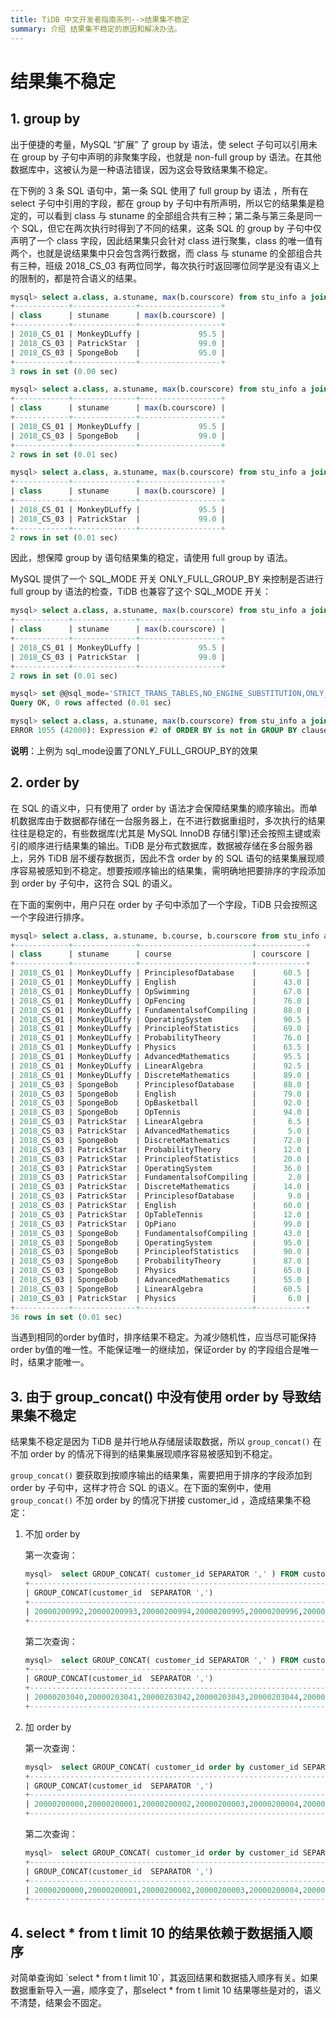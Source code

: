 ```yaml
---
title: TiDB 中文开发者指南系列-->结果集不稳定
summary: 介绍 结果集不稳定的原因和解决办法。
---
```


# 结果集不稳定

## 1. group by

出于便捷的考量，MySQL “扩展” 了 group by 语法，使 select 子句可以引用未在 group by 子句中声明的非聚集字段，也就是 non-full group by 语法。在其他数据库中，这被认为是一种语法错误，因为这会导致结果集不稳定。

在下例的 3 条 SQL 语句中，第一条 SQL 使用了 full group by 语法 ，所有在 select 子句中引用的字段，都在 group by 子句中有所声明，所以它的结果集是稳定的，可以看到 class 与 stuname 的全部组合共有三种；第二条与第三条是同一个 SQL，但它在两次执行时得到了不同的结果，这条 SQL 的 group by 子句中仅声明了一个 class 字段，因此结果集只会针对 class 进行聚集，class 的唯一值有两个，也就是说结果集中只会包含两行数据，而 class 与 stuname 的全部组合共有三种，班级 2018_CS_03 有两位同学，每次执行时返回哪位同学是没有语义上的限制的，都是符合语义的结果。

```sql
mysql> select a.class, a.stuname, max(b.courscore) from stu_info a join stu_score b on a.stuno=b.stuno group by a.class, a.stuname order by a.class, a.stuname;
+------------+--------------+------------------+
| class      | stuname      | max(b.courscore) |
+------------+--------------+------------------+
| 2018_CS_01 | MonkeyDLuffy |             95.5 |
| 2018_CS_03 | PatrickStar  |             99.0 |
| 2018_CS_03 | SpongeBob    |             95.0 |
+------------+--------------+------------------+
3 rows in set (0.00 sec)

mysql> select a.class, a.stuname, max(b.courscore) from stu_info a join stu_score b on a.stuno=b.stuno group by a.class order by a.class, a.stuname;
+------------+--------------+------------------+
| class      | stuname      | max(b.courscore) |
+------------+--------------+------------------+
| 2018_CS_01 | MonkeyDLuffy |             95.5 |
| 2018_CS_03 | SpongeBob    |             99.0 |
+------------+--------------+------------------+
2 rows in set (0.01 sec)

mysql> select a.class, a.stuname, max(b.courscore) from stu_info a join stu_score b on a.stuno=b.stuno group by a.class order by a.class, a.stuname;
+------------+--------------+------------------+
| class      | stuname      | max(b.courscore) |
+------------+--------------+------------------+
| 2018_CS_01 | MonkeyDLuffy |             95.5 |
| 2018_CS_03 | PatrickStar  |             99.0 |
+------------+--------------+------------------+
2 rows in set (0.01 sec)

```

因此，想保障 group by 语句结果集的稳定，请使用 full group by 语法。

MySQL 提供了一个 SQL_MODE 开关 ONLY_FULL_GROUP_BY 来控制是否进行 full group by 语法的检查，TiDB 也兼容了这个 SQL_MODE 开关：

```sql
mysql> select a.class, a.stuname, max(b.courscore) from stu_info a join stu_score b on a.stuno=b.stuno group by a.class order by a.class, a.stuname;
+------------+--------------+------------------+
| class      | stuname      | max(b.courscore) |
+------------+--------------+------------------+
| 2018_CS_01 | MonkeyDLuffy |             95.5 |
| 2018_CS_03 | PatrickStar  |             99.0 |
+------------+--------------+------------------+
2 rows in set (0.01 sec)

mysql> set @@sql_mode='STRICT_TRANS_TABLES,NO_ENGINE_SUBSTITUTION,ONLY_FULL_GROUP_BY';
Query OK, 0 rows affected (0.01 sec)

mysql> select a.class, a.stuname, max(b.courscore) from stu_info a join stu_score b on a.stuno=b.stuno group by a.class order by a.class, a.stuname;
ERROR 1055 (42000): Expression #2 of ORDER BY is not in GROUP BY clause and contains nonaggregated column '' which is not functionally dependent on columns in GROUP BY clause; this is incompatible with sql_mode=only_full_group_by
```

**说明**：上例为 sql_mode设置了ONLY_FULL_GROUP_BY的效果

## 2. order by

在 SQL 的语义中，只有使用了 order by 语法才会保障结果集的顺序输出。而单机数据库由于数据都存储在一台服务器上，在不进行数据重组时，多次执行的结果往往是稳定的，有些数据库(尤其是 MySQL InnoDB 存储引擎)还会按照主键或索引的顺序进行结果集的输出。TiDB 是分布式数据库，数据被存储在多台服务器上，另外 TiDB 层不缓存数据页，因此不含 order by 的 SQL 语句的结果集展现顺序容易被感知到不稳定。想要按顺序输出的结果集，需明确地把要排序的字段添加到 order by 子句中，这符合 SQL 的语义。

在下面的案例中，用户只在 order by 子句中添加了一个字段，TiDB 只会按照这一个字段进行排序。

```sql
mysql> select a.class, a.stuname, b.course, b.courscore from stu_info a join stu_score b on a.stuno=b.stuno order by a.class;
+------------+--------------+-------------------------+-----------+
| class      | stuname      | course                  | courscore |
+------------+--------------+-------------------------+-----------+
| 2018_CS_01 | MonkeyDLuffy | PrinciplesofDatabase    |      60.5 |
| 2018_CS_01 | MonkeyDLuffy | English                 |      43.0 |
| 2018_CS_01 | MonkeyDLuffy | OpSwimming              |      67.0 |
| 2018_CS_01 | MonkeyDLuffy | OpFencing               |      76.0 |
| 2018_CS_01 | MonkeyDLuffy | FundamentalsofCompiling |      88.0 |
| 2018_CS_01 | MonkeyDLuffy | OperatingSystem         |      90.5 |
| 2018_CS_01 | MonkeyDLuffy | PrincipleofStatistics   |      69.0 |
| 2018_CS_01 | MonkeyDLuffy | ProbabilityTheory       |      76.0 |
| 2018_CS_01 | MonkeyDLuffy | Physics                 |      63.5 |
| 2018_CS_01 | MonkeyDLuffy | AdvancedMathematics     |      95.5 |
| 2018_CS_01 | MonkeyDLuffy | LinearAlgebra           |      92.5 |
| 2018_CS_01 | MonkeyDLuffy | DiscreteMathematics     |      89.0 |
| 2018_CS_03 | SpongeBob    | PrinciplesofDatabase    |      88.0 |
| 2018_CS_03 | SpongeBob    | English                 |      79.0 |
| 2018_CS_03 | SpongeBob    | OpBasketball            |      92.0 |
| 2018_CS_03 | SpongeBob    | OpTennis                |      94.0 |
| 2018_CS_03 | PatrickStar  | LinearAlgebra           |       6.5 |
| 2018_CS_03 | PatrickStar  | AdvancedMathematics     |       5.0 |
| 2018_CS_03 | SpongeBob    | DiscreteMathematics     |      72.0 |
| 2018_CS_03 | PatrickStar  | ProbabilityTheory       |      12.0 |
| 2018_CS_03 | PatrickStar  | PrincipleofStatistics   |      20.0 |
| 2018_CS_03 | PatrickStar  | OperatingSystem         |      36.0 |
| 2018_CS_03 | PatrickStar  | FundamentalsofCompiling |       2.0 |
| 2018_CS_03 | PatrickStar  | DiscreteMathematics     |      14.0 |
| 2018_CS_03 | PatrickStar  | PrinciplesofDatabase    |       9.0 |
| 2018_CS_03 | PatrickStar  | English                 |      60.0 |
| 2018_CS_03 | PatrickStar  | OpTableTennis           |      12.0 |
| 2018_CS_03 | PatrickStar  | OpPiano                 |      99.0 |
| 2018_CS_03 | SpongeBob    | FundamentalsofCompiling |      43.0 |
| 2018_CS_03 | SpongeBob    | OperatingSystem         |      95.0 |
| 2018_CS_03 | SpongeBob    | PrincipleofStatistics   |      90.0 |
| 2018_CS_03 | SpongeBob    | ProbabilityTheory       |      87.0 |
| 2018_CS_03 | SpongeBob    | Physics                 |      65.0 |
| 2018_CS_03 | SpongeBob    | AdvancedMathematics     |      55.0 |
| 2018_CS_03 | SpongeBob    | LinearAlgebra           |      60.5 |
| 2018_CS_03 | PatrickStar  | Physics                 |       6.0 |
+------------+--------------+-------------------------+-----------+
36 rows in set (0.01 sec)

```

当遇到相同的order by值时，排序结果不稳定。为减少随机性，应当尽可能保持order by值的唯一性。不能保证唯一的继续加，保证order by 的字段组合是唯一时，结果才能唯一。

## 3. 由于 group_concat() 中没有使用 order by 导致结果集不稳定

结果集不稳定是因为 TiDB 是并行地从存储层读取数据，所以 `group_concat()` 在不加 order by 的情况下得到的结果集展现顺序容易被感知到不稳定。

`group_concat()` 要获取到按顺序输出的结果集，需要把用于排序的字段添加到 order by 子句中，这样才符合 SQL 的语义。在下面的案例中，使用 `group_concat()` 不加 order by 的情况下拼接 customer_id ，造成结果集不稳定：

1. 不加 order by

    第一次查询：
    
    ```sql
    mysql>  select GROUP_CONCAT( customer_id SEPARATOR ',' ) FROM customer where customer_id like '200002%';
    +-------------------------------------------------------------------------+
    | GROUP_CONCAT(customer_id  SEPARATOR ',')                                |
    +-------------------------------------------------------------------------+
    | 20000200992,20000200993,20000200994,20000200995,20000200996,20000200... |
    +-------------------------------------------------------------------------+
    
    ```
    
    第二次查询：
    
    ```sql
    mysql>  select GROUP_CONCAT( customer_id SEPARATOR ',' ) FROM customer where customer_id like '200002%';
    +-------------------------------------------------------------------------+
    | GROUP_CONCAT(customer_id  SEPARATOR ',')                                |
    +-------------------------------------------------------------------------+
    | 20000203040,20000203041,20000203042,20000203043,20000203044,20000203... |
    +-------------------------------------------------------------------------+
    
    ```

2. 加 order by

    第一次查询：
    
    ```sql
    mysql>  select GROUP_CONCAT( customer_id order by customer_id SEPARATOR ',' ) FROM customer where customer_id like '200002%';
    +-------------------------------------------------------------------------+
    | GROUP_CONCAT(customer_id  SEPARATOR ',')                                |
    +-------------------------------------------------------------------------+
    | 20000200000,20000200001,20000200002,20000200003,20000200004,20000200... |
    +-------------------------------------------------------------------------+
    
    ```
    
    第二次查询：
    
    ```sql
    mysql>  select GROUP_CONCAT( customer_id order by customer_id SEPARATOR ',' ) FROM customer where customer_id like '200002%';
    +-------------------------------------------------------------------------+
    | GROUP_CONCAT(customer_id  SEPARATOR ',')                                |
    +-------------------------------------------------------------------------+
    | 20000200000,20000200001,20000200002,20000200003,20000200004,20000200... |
    +-------------------------------------------------------------------------+
    
    ```

## 4. select \* from t limit 10 的结果依赖于数据插入顺序

对简单查询如 \`select \* from t limit 10\`，其返回结果和数据插入顺序有关。如果数据重新导入一遍，顺序变了，那select \* from t limit 10 结果哪些是对的，语义不清楚，结果会不固定。
